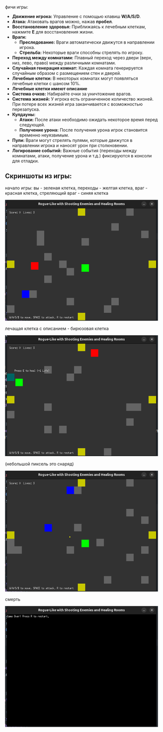 фичи игры:

- **Движение игрока:** Управление с помощью клавиш **W/A/S/D**.
- **Атака:** Атаковать врагов можно, нажав **пробел**.
- **Восстановление здоровья:** Приближаясь к лечебным клеткам, нажмите **E** для восстановления жизни.
- **Враги:** 
  - **Преследование:** Враги автоматически движутся в направлении игрока.
  - **Стрельба:** Некоторые враги способны стрелять по игроку.
- **Переход между комнатами:** Плавный переход через двери (верх, низ, лево, право) между различными комнатами.
- **Случайная генерация комнат:** Каждая комната генерируется случайным образом с размещением стен и дверей.
- **Лечебные клетки:** В некоторых комнатах могут появляться лечебные клетки с шансом 10%.
- **Лечебные клетки имеют описание**
- **Система очков:** Набирайте очки за уничтожение врагов.
- **Система жизней:** У игрока есть ограниченное количество жизней. При потере всех жизней игра заканчивается с возможностью перезапуска.
- **Кулдауны:** 
  - **Атаки:** После атаки необходимо ожидать некоторое время перед следующей.
  - **Получение урона:** После получения урона игрок становится временно неуязвимым.
- **Пули:** Враги могут стрелять пулями, которые движутся в направлении игрока и наносят урон при столкновении.
- **Логирование событий:** Важные события (переходы между комнатами, атаки, получение урона и т.д.) фиксируются в консоли для отладки.

## Скриншоты из игры:
начало игры: вы - зеленая клетка, переходы - желтая клетка, враг - красная клетка, стреляющий враг - синяя клетка

![](images/image.png)

лечащая клетка с описанием - бирюзовая клетка

![](images/image-4.png)

(небольшой пиксель это снаряд)

![](images/image-2.png)

смерть

![](images/image-3.png)